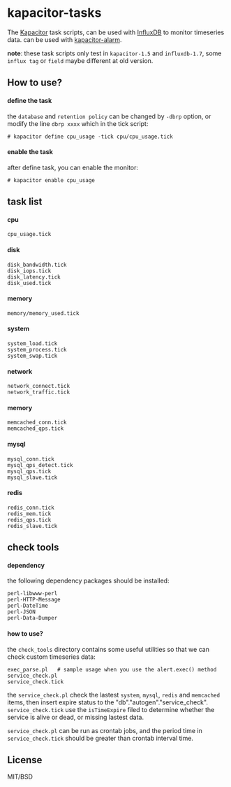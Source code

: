 # kapacitor-tasks

The [Kapacitor](https://docs.influxdata.com/kapacitor/v1.5/) task scripts, can be used with [InfluxDB](https://docs.influxdata.com/influxdb/v1.7/) to monitor timeseries data. can be used with [kapacitor-alarm](https://github.com/arstercz/kapacitor-alarm).

**note**: these task scripts only test in `kapacitor-1.5` and `influxdb-1.7`, some `influx tag` or `field` maybe different at old version. 

## How to use?

#### define the task

the `database` and `retention policy` can be changed by `-dbrp` option, or modify the line `dbrp xxxx` which in the tick script:
```
# kapacitor define cpu_usage -tick cpu/cpu_usage.tick
```

#### enable the task
after define task, you can enable the monitor:
```
# kapacitor enable cpu_usage
```

## task list

#### cpu
```
cpu_usage.tick
```
#### disk
```
disk_bandwidth.tick
disk_iops.tick
disk_latency.tick
disk_used.tick
```
#### memory
```
memory/memory_used.tick
```
#### system
```
system_load.tick
system_process.tick
system_swap.tick
```
#### network
```
network_connect.tick
network_traffic.tick
```
#### memory
```
memcached_conn.tick
memcached_qps.tick
```
#### mysql
```
mysql_conn.tick
mysql_qps_detect.tick
mysql_qps.tick
mysql_slave.tick
```
#### redis
```
redis_conn.tick
redis_mem.tick
redis_qps.tick
redis_slave.tick
```

## check tools

#### dependency

the following dependency packages should be installed:
```
perl-libwww-perl
perl-HTTP-Message
perl-DateTime
perl-JSON
perl-Data-Dumper
```

#### how to use?

the `check_tools` directory contains some useful utilities so that we can check custom timeseries data:
```
exec_parse.pl   # sample usage when you use the alert.exec() method
service_check.pl  
service_check.tick
```
the `service_check.pl` check the lastest `system`, `mysql`, `redis` and `memcached` items, then insert expire status to the "db"."autogen"."service_check". `service_check.tick` use the `isTimeExpire` filed to determine whether the service is alive or dead, or missing lastest data.

`service_check.pl` can be run as crontab jobs, and the period time in `service_check.tick` should be greater than crontab interval time.

## License

MIT/BSD
